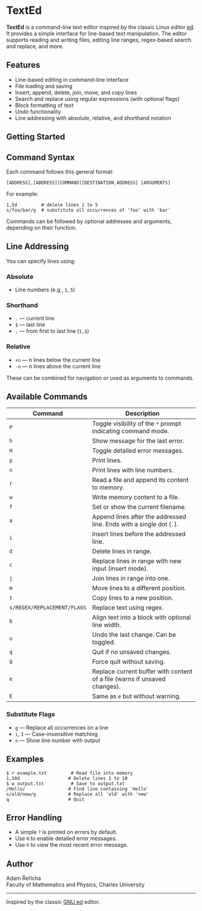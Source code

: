 # TextEd

**TextEd** is a command-line text editor inspired by the classic Linux editor [ed](https://www.gnu.org/software/ed/). It provides a simple interface for line-based text manipulation. The editor supports reading and writing files, editing line ranges, regex-based search and replace, and more.

## Features

- Line-based editing in command-line interface
- File loading and saving
- Insert, append, delete, join, move, and copy lines
- Search and replace using regular expressions (with optional flags)
- Block formatting of text
- Undo functionality
- Line addressing with absolute, relative, and shorthand notation

## Getting Started

## Command Syntax

Each command follows this general format:

```
[ADDRESS],[ADDRESS][COMMAND][DESTINATION_ADDRESS] [ARGUMENTS]
```

For example:

```text
1,5d         # delete lines 1 to 5
s/foo/bar/g  # substitute all occurrences of 'foo' with 'bar'
```

Commands can be followed by optional addresses and arguments, depending on their function.

## Line Addressing

You can specify lines using:

### Absolute
- Line numbers (e.g., `1`, `5`)

### Shorthand
- `.` — current line
- `$` — last line
- `,` — from first to last line (`1,$`)

### Relative
- `+n` — n lines below the current line
- `-n` — n lines above the current line

These can be combined for navigation or used as arguments to commands.

## Available Commands

| Command | Description |
|---------|-------------|
| `P`     | Toggle visibility of the `*` prompt indicating command mode. |
| `h`     | Show message for the last error. |
| `H`     | Toggle detailed error messages. |
| `p`     | Print lines. |
| `n`     | Print lines with line numbers. |
| `r`     | Read a file and append its content to memory. |
| `w`     | Write memory content to a file. |
| `f`     | Set or show the current filename. |
| `a`     | Append lines after the addressed line. Ends with a single dot (`.`). |
| `i`     | Insert lines before the addressed line. |
| `d`     | Delete lines in range. |
| `c`     | Replace lines in range with new input (insert mode). |
| `j`     | Join lines in range into one. |
| `m`     | Move lines to a different position. |
| `t`     | Copy lines to a new position. |
| `s/REGEX/REPLACEMENT/FLAGS` | Replace text using regex. |
| `b`     | Align text into a block with optional line width. |
| `u`     | Undo the last change. Can be toggled. |
| `q`     | Quit if no unsaved changes. |
| `Q`     | Force quit without saving. |
| `e`     | Replace current buffer with content of a file (warns if unsaved changes). |
| `E`     | Same as `e` but without warning. |

### Substitute Flags

- `g` — Replace all occurrences on a line
- `i`, `I` — Case-insensitive matching
- `n` — Show line number with output

## Examples

```text
$ r example.txt         # Read file into memory
1,10d                  # Delete lines 1 to 10
$ w output.txt          # Save to output.txt
/Hello/                # Find line containing 'Hello'
s/old/new/g            # Replace all 'old' with 'new'
q                      # Quit
```

## Error Handling

- A simple `?` is printed on errors by default.
- Use `H` to enable detailed error messages.
- Use `h` to view the most recent error message.

## Author

Adam Řeřicha  
Faculty of Mathematics and Physics, Charles University

---

Inspired by the classic [GNU ed](https://www.gnu.org/software/ed/) editor.
